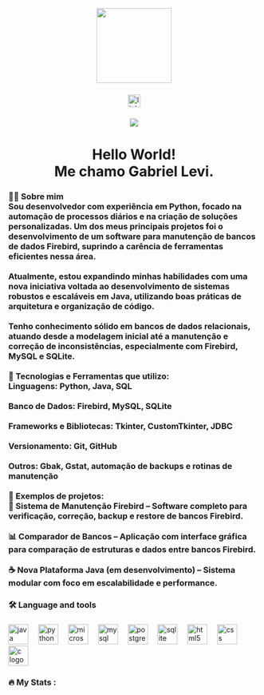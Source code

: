 <div align="center">
  <img height="150" src="https://media.giphy.com/media/M9gbBd9nbDrOTu1Mqx/giphy.gif"  />
</div>

###

<div align="center">
  <a href="https://www.linkedin.com/in/gabriel-levi-0a3a251b0/" target="_blank">
    <img src="https://img.shields.io/static/v1?message=LinkedIn&logo=linkedin&label=&color=0077B5&logoColor=white&labelColor=&style=for-the-badge" height="25" alt="linkedin logo"  />
  </a>
</div>

###

<div align="center">
  <img src="https://visitor-badge.laobi.icu/badge?page_id=maurodesouz.maurodesouz&"  />
</div>

###

<h1 align="center">Hello World!<br>Me chamo Gabriel Levi.</h1>

###

<h3 align="left">👨‍💻 Sobre mim<br>Sou desenvolvedor com experiência em Python, focado na automação de processos diários e na criação de soluções personalizadas. Um dos meus principais projetos foi o desenvolvimento de um software para manutenção de bancos de dados Firebird, suprindo a carência de ferramentas eficientes nessa área.<br><br>Atualmente, estou expandindo minhas habilidades com uma nova iniciativa voltada ao desenvolvimento de sistemas robustos e escaláveis em Java, utilizando boas práticas de arquitetura e organização de código.<br><br>Tenho conhecimento sólido em bancos de dados relacionais, atuando desde a modelagem inicial até a manutenção e correção de inconsistências, especialmente com Firebird, MySQL e SQLite.<br><br>🧰 Tecnologias e Ferramentas que utilizo:<br>Linguagens: Python, Java, SQL<br><br>Banco de Dados: Firebird, MySQL, SQLite<br><br>Frameworks e Bibliotecas: Tkinter, CustomTkinter, JDBC<br><br>Versionamento: Git, GitHub<br><br>Outros: Gbak, Gstat, automação de backups e rotinas de manutenção<br><br>📌 Exemplos de projetos:<br>🔧 Sistema de Manutenção Firebird – Software completo para verificação, correção, backup e restore de bancos Firebird.<br><br>📊 Comparador de Bancos – Aplicação com interface gráfica para comparação de estruturas e dados entre bancos Firebird.<br><br>☕ Nova Plataforma Java (em desenvolvimento) – Sistema modular com foco em escalabilidade e performance.</h3>

###

<h3 align="left">🛠 Language and tools</h3>

###

<div align="left">
  <img src="https://cdn.jsdelivr.net/gh/devicons/devicon/icons/java/java-original.svg" height="40" alt="java logo"  />
  <img width="12" />
  <img src="https://cdn.jsdelivr.net/gh/devicons/devicon/icons/python/python-original.svg" height="40" alt="python logo"  />
  <img width="12" />
  <img src="https://cdn.jsdelivr.net/gh/devicons/devicon/icons/microsoftsqlserver/microsoftsqlserver-plain.svg" height="40" alt="microsoftsqlserver logo"  />
  <img width="12" />
  <img src="https://cdn.jsdelivr.net/gh/devicons/devicon/icons/mysql/mysql-original.svg" height="40" alt="mysql logo"  />
  <img width="12" />
  <img src="https://cdn.jsdelivr.net/gh/devicons/devicon/icons/postgresql/postgresql-original.svg" height="40" alt="postgresql logo"  />
  <img width="12" />
  <img src="https://cdn.jsdelivr.net/gh/devicons/devicon/icons/sqlite/sqlite-original.svg" height="40" alt="sqlite logo"  />
  <img width="12" />
  <img src="https://cdn.jsdelivr.net/gh/devicons/devicon/icons/html5/html5-original.svg" height="40" alt="html5 logo"  />
  <img width="12" />
  <img src="https://cdn.jsdelivr.net/gh/devicons/devicon/icons/css3/css3-original.svg" height="40" alt="css logo"  />
  <img width="12" />
  <img src="https://cdn.jsdelivr.net/gh/devicons/devicon/icons/c/c-original.svg" height="40" alt="c logo"  />
</div>

###

<h3 align="left">🔥   My Stats :</h3>

###

